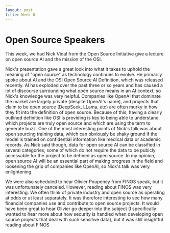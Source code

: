 ```yaml
---
layout: post
title: Week 8
---
```


# Open Source Speakers

This week, we had Nick Vidal from the Open Source Initiative give a lecture on open source AI and the mission of the OSI.

<!--more-->

Nick's presentation gave a great look into what it takes to uphold the meaning of "open source" as technology continues to evolve. He primarily spoke about AI and the OSI Open Source AI Definition, which was released recently. AI has exploded over the past three or so years and has caused a lot of discourse surrounding what open source means in an AI context, so Nick's knowledge was very helpful. Companies like OpenAI that dominate the market are largely private (despite OpenAI's name), and projects that claim to be open source (DeepSeek, LLama, etc) are often murky in how they fit into the definition of open source. Because of this, having a clearly outlined definition like OSI is providing is key to being able to understand which projects are truly open source and which are using the term to generate buzz. One of the most interesting points of Nick's talk was about open sourcing training data, which can obviously be shaky ground if the model is trained on confidential information like medical data or academic records. As Nick said though, data for open source AI can be classified in several categories, some of which do not require the data to be pubicly accessable for the project to be defined as open source. In my opinion, open source AI will be an essential part of making progress in the field and loosening the grip of companies like OpenAI, so Nick's talk was very enlightening.

We were also scheduled to hear Olivier Poupeney from FINOS speak, but it was unfortunately canceled. However, reading about FINOS was very interesting. We often think of private industry and open source as operating at odds or at least separately. It was therefore interesting to see how many financial companies use and contribute to open source projects. It would have been great to hear Olivier go deeper into the subject (I specifically wanted to hear more about how security is handled when developing open source projects that deal with such sensitive data), but it was still insightful reading about FINOS
